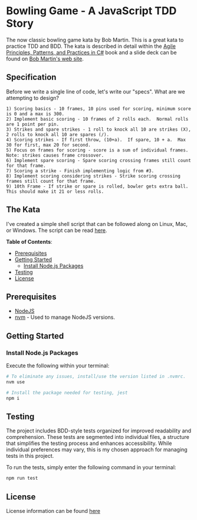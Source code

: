 # Bowling Game - A JavaScript TDD Story

The now classic bowling game kata by Bob Martin.  This is a great kata to practice TDD and BDD.  The kata is described in detail within the [Agile Principles, Patterns, and Practices in C#][1] book and a slide deck can be found on [Bob Martin's web site][2].

## Specification

Before we write a single line of code, let's write our "specs".  What are we attempting to design?

    1) Scoring basics - 10 frames, 10 pins used for scoring, minimum score is 0 and a max is 300.
    2) Implement basic scoring - 10 frames of 2 rolls each.  Normal rolls are 1 point per pin.
    3) Strikes and spare strikes - 1 roll to knock all 10 are strikes (X), 2 rolls to knock all 10 are spares (/).
    4) Scoring strikes - If first throw, (10+a).  If spare, 10 + a.  Max 30 for first, max 20 for second.
    5) Focus on frames for scoring - score is a sum of individual frames.  Note: strikes causes frame crossover.
    6) Implement spare scoring - Spare scoring crossing frames still count for that frame.
    7) Scoring a strike - Finish implementing logic from #3.
    8) Implement scoring considering strikes - Strike scoring crossing frames still count for that frame.
    9) 10th Frame - If strike or spare is rolled, bowler gets extra ball.  This should make it 21 or less rolls.

## The Kata

I've created a simple shell script that can be followed along on Linux, Mac, or Windows. The script can be read [here][3].

[1]: https://www.goodreads.com/book/show/84983.Agile_Principles_Patterns_and_Practices_in_C_
[2]: http://butunclebob.com/ArticleS.UncleBob.TheBowlingGameKata
[3]: ./docs/kata.sh

**Table of Contents**:

* [Prerequisites](#prerequisites)
* [Getting Started](#getting-started)
    - [Install Node.js Packages](#install-nodejs-packages)
* [Testing](#testing)
* [License](#license)

## Prerequisites

* [NodeJS](https://nodejs.org/en/) 
* [nvm](https://github.com/nvm-sh/nvm) - Used to manage NodeJS versions.

## Getting Started

### Install Node.js Packages

Execute the following within your terminal:

```bash
# To eliminate any issues, install/use the version listed in .nvmrc.  
nvm use            

# Install the package needed for testing, jest
npm i  
```

## Testing

The project includes BDD-style tests organized for improved readability and comprehension. These tests are segmented into individual files, a structure that simplifies the testing process and enhances accessibility. While individual preferences may vary, this is my chosen approach for managing tests in this project.

To run the tests, simply enter the following command in your terminal:

```bash
npm run test
```

## License

License information can be found [here](./LICENSE)


